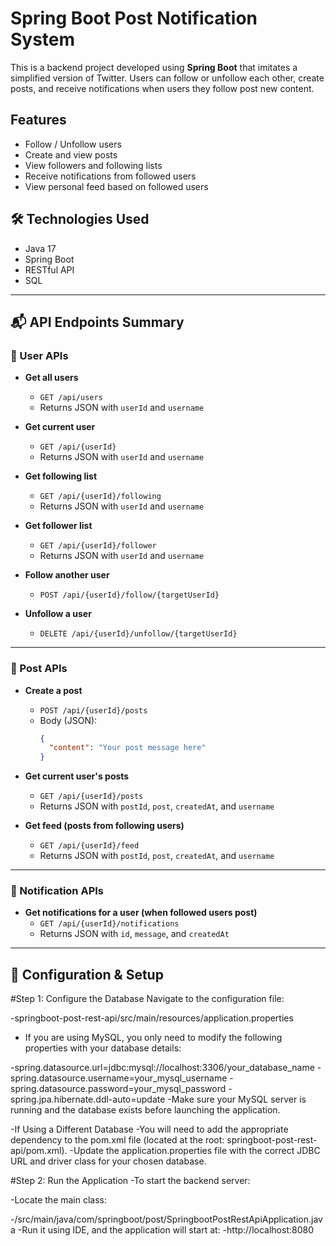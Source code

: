 # Spring Boot Post Notification System

This is a backend project developed using **Spring Boot** that imitates a simplified version of Twitter. Users can follow or unfollow each other, create posts, and receive notifications when users they follow post new content.

## Features
- Follow / Unfollow users
- Create and view posts
- View followers and following lists
- Receive notifications from followed users
- View personal feed based on followed users

## 🛠️ Technologies Used
- Java 17
- Spring Boot
- RESTful API
- SQL

---

## 📬 API Endpoints Summary

### 👥 User APIs

- **Get all users**
  - `GET /api/users`
  - Returns JSON with `userId` and `username`

- **Get current user**
  - `GET /api/{userId}`
  - Returns JSON with `userId` and `username`

- **Get following list**
  - `GET /api/{userId}/following`
  - Returns JSON with `userId` and `username`

- **Get follower list**
  - `GET /api/{userId}/follower`
  - Returns JSON with `userId` and `username`

- **Follow another user**
  - `POST /api/{userId}/follow/{targetUserId}`

- **Unfollow a user**
  - `DELETE /api/{userId}/unfollow/{targetUserId}`

---

### 📝 Post APIs

- **Create a post**
  - `POST /api/{userId}/posts`
  - Body (JSON):
    ```json
    {
      "content": "Your post message here"
    }
    ```

- **Get current user's posts**
  - `GET /api/{userId}/posts`
  - Returns JSON with `postId`, `post`, `createdAt`, and `username`

- **Get feed (posts from following users)**
  - `GET /api/{userId}/feed`
  - Returns JSON with `postId`, `post`, `createdAt`, and `username`

---

### 🔔 Notification APIs

- **Get notifications for a user (when followed users post)**
  - `GET /api/{userId}/notifications`
  - Returns JSON with `id`, `message`, and `createdAt`

---

## 🧪 Configuration & Setup
#Step 1: Configure the Database
Navigate to the configuration file:

-springboot-post-rest-api/src/main/resources/application.properties
- If you are using MySQL, you only need to modify the following properties with your database details:

-spring.datasource.url=jdbc:mysql://localhost:3306/your_database_name
-spring.datasource.username=your_mysql_username
-spring.datasource.password=your_mysql_password
-spring.jpa.hibernate.ddl-auto=update
-Make sure your MySQL server is running and the database exists before launching the application.

-If Using a Different Database
-You will need to add the appropriate dependency to the pom.xml file (located at the root: springboot-post-rest-api/pom.xml).
-Update the application.properties file with the correct JDBC URL and driver class for your chosen database.

#Step 2: Run the Application
-To start the backend server:

-Locate the main class:

-/src/main/java/com/springboot/post/SpringbootPostRestApiApplication.java
-Run it using IDE, and the application will start at:
-http://localhost:8080
